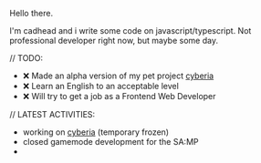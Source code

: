 Hello there.

I'm cadhead and i write some code on javascript/typescript. Not professional developer right now, but maybe some day.

// TODO:

- ❌ Made an alpha version of my pet project [cyberia](https://github.com/cadhead/cyberia)
- ❌ Learn an English to an acceptable level
- ❌ Will try to get a job as a Frontend Web Developer
 
// LATEST ACTIVITIES:
- working on [cyberia](https://github.com/cadhead/cyberia) (temporary frozen)
- closed gamemode development for the SA:MP
-
